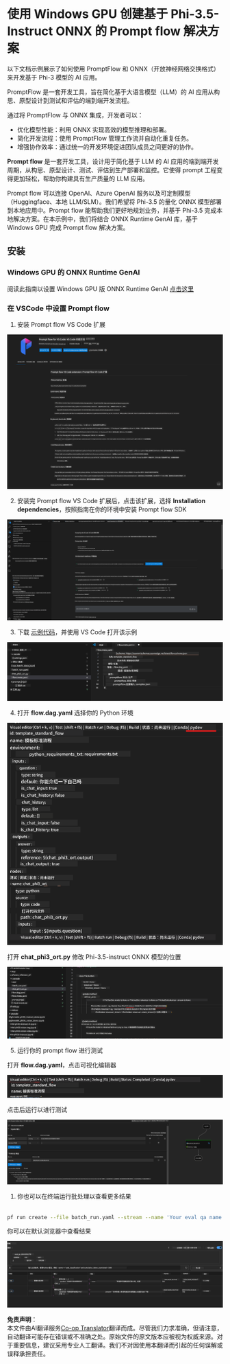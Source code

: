<!--
CO_OP_TRANSLATOR_METADATA:
{
  "original_hash": "92e7dac1e5af0dd7c94170fdaf6860fe",
  "translation_date": "2025-05-07T13:59:17+00:00",
  "source_file": "md/02.Application/01.TextAndChat/Phi3/UsingPromptFlowWithONNX.md",
  "language_code": "zh"
}
-->
# 使用 Windows GPU 创建基于 Phi-3.5-Instruct ONNX 的 Prompt flow 解决方案

以下文档示例展示了如何使用 PromptFlow 和 ONNX（开放神经网络交换格式）来开发基于 Phi-3 模型的 AI 应用。

PromptFlow 是一套开发工具，旨在简化基于大语言模型（LLM）的 AI 应用从构思、原型设计到测试和评估的端到端开发流程。

通过将 PromptFlow 与 ONNX 集成，开发者可以：

- 优化模型性能：利用 ONNX 实现高效的模型推理和部署。
- 简化开发流程：使用 PromptFlow 管理工作流并自动化重复任务。
- 增强协作效率：通过统一的开发环境促进团队成员之间更好的协作。

**Prompt flow** 是一套开发工具，设计用于简化基于 LLM 的 AI 应用的端到端开发周期，从构思、原型设计、测试、评估到生产部署和监控。它使得 prompt 工程变得更加轻松，帮助你构建具有生产质量的 LLM 应用。

Prompt flow 可以连接 OpenAI、Azure OpenAI 服务以及可定制模型（Huggingface、本地 LLM/SLM）。我们希望将 Phi-3.5 的量化 ONNX 模型部署到本地应用中。Prompt flow 能帮助我们更好地规划业务，并基于 Phi-3.5 完成本地解决方案。在本示例中，我们将结合 ONNX Runtime GenAI 库，基于 Windows GPU 完成 Prompt flow 解决方案。

## **安装**

### **Windows GPU 的 ONNX Runtime GenAI**

阅读此指南以设置 Windows GPU 版 ONNX Runtime GenAI [点击这里](./ORTWindowGPUGuideline.md)

### **在 VSCode 中设置 Prompt flow**

1. 安装 Prompt flow VS Code 扩展

![pfvscode](../../../../../../translated_images/pfvscode.eff93dfc66a42cbef699fc16fa48f3ed3a23361875a3362037d026896395a00d.zh.png)

2. 安装完 Prompt flow VS Code 扩展后，点击该扩展，选择 **Installation dependencies**，按照指南在你的环境中安装 Prompt flow SDK

![pfsetup](../../../../../../translated_images/pfsetup.b46e93096f5a254f74e8b74ce2be7047ce963ef573d755ec897eb1b78cb9c954.zh.png)

3. 下载 [示例代码](../../../../../../code/09.UpdateSamples/Aug/pf/onnx_inference_pf)，并使用 VS Code 打开该示例

![pfsample](../../../../../../translated_images/pfsample.8d89e70584ffe7c4dba182513e3148a989e552c3b8e4948567a6b806b5ae1845.zh.png)

4. 打开 **flow.dag.yaml** 选择你的 Python 环境

![pfdag](../../../../../../translated_images/pfdag.264a77f7366458ff850a76ae949226391ea382856d543ef9da4b92096aff7e4b.zh.png)

   打开 **chat_phi3_ort.py** 修改 Phi-3.5-instruct ONNX 模型的位置

![pfphi](../../../../../../translated_images/pfphi.72da81d74244b45fc78cdfeeb8c7fbd9e7cd610bf2f96814dbade6a4a2dfad7e.zh.png)

5. 运行你的 prompt flow 进行测试

打开 **flow.dag.yaml**，点击可视化编辑器

![pfv](../../../../../../translated_images/pfv.ba8a81f34b20f603cccee3fe91e94113792ed6f5af28f76ab08e1a0b3e77b33b.zh.png)

点击后运行以进行测试

![pfflow](../../../../../../translated_images/pfflow.4e1135a089b1ce1b6348b59edefdb6333e5729b54c8e57f9039b7f9463e68fbd.zh.png)

1. 你也可以在终端运行批处理以查看更多结果


```bash

pf run create --file batch_run.yaml --stream --name 'Your eval qa name'    

```

你可以在默认浏览器中查看结果


![pfresult](../../../../../../translated_images/pfresult.c22c826f8062d7cbe871cff35db4a013dcfefc13fafe5da6710a8549a96a4ceb.zh.png)

**免责声明**：  
本文件由AI翻译服务[Co-op Translator](https://github.com/Azure/co-op-translator)翻译而成。尽管我们力求准确，但请注意，自动翻译可能存在错误或不准确之处。原始文件的原文版本应被视为权威来源。对于重要信息，建议采用专业人工翻译。我们不对因使用本翻译而引起的任何误解或误释承担责任。